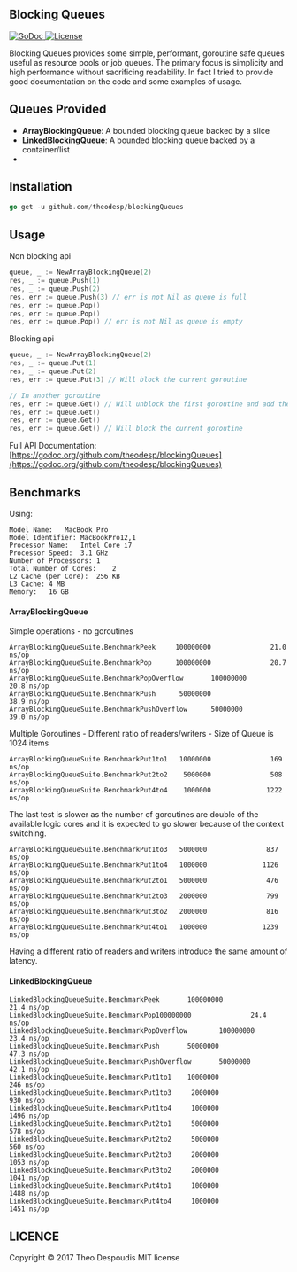 Blocking Queues
---
<a href="https://godoc.org/github.com/theodesp/blockingQueues">
<img src="https://godoc.org/github.com/theodesp/blockingQueues?status.svg" alt="GoDoc">
</a>

<a href="https://opensource.org/licenses/MIT" rel="nofollow">
<img src="https://img.shields.io/github/license/mashape/apistatus.svg" alt="License"/>
</a>


Blocking Queues provides some simple, performant, goroutine safe queues useful as resource pools or job queues. 
The primary focus is simplicity and high performance without sacrificing readability. In fact I tried to
provide good documentation on the code and some examples of usage.


## Queues Provided
* **ArrayBlockingQueue**: A bounded blocking queue backed by a slice
* **LinkedBlockingQueue**: A bounded blocking queue backed by a container/list
* 
## Installation
```go
go get -u github.com/theodesp/blockingQueues
```

## Usage

Non blocking api
```go
queue, _ := NewArrayBlockingQueue(2)
res, _ := queue.Push(1)
res, _ := queue.Push(2)
res, err := queue.Push(3) // err is not Nil as queue is full
res, err := queue.Pop()
res, err := queue.Pop()
res, err := queue.Pop() // err is not Nil as queue is empty
```

Blocking api
```go
queue, _ := NewArrayBlockingQueue(2)
res, _ := queue.Put(1)
res, _ := queue.Put(2)
res, err := queue.Put(3) // Will block the current goroutine

// In another goroutine
res, err := queue.Get() // Will unblock the first goroutine and add the last item
res, err := queue.Get()
res, err := queue.Get()
res, err := queue.Get() // Will block the current goroutine
```

Full API Documentation: 
[https://godoc.org/github.com/theodesp/blockingQueues](https://godoc.org/github.com/theodesp/blockingQueues)

## Benchmarks
Using:
  ```text
  Model Name:	MacBook Pro
  Model Identifier:	MacBookPro12,1
  Processor Name:	Intel Core i7
  Processor Speed:	3.1 GHz
  Number of Processors:	1
  Total Number of Cores:	2
  L2 Cache (per Core):	256 KB
  L3 Cache:	4 MB
  Memory:	16 GB
```
#### ArrayBlockingQueue
Simple operations - no goroutines

```text
ArrayBlockingQueueSuite.BenchmarkPeek     100000000               21.0 ns/op
ArrayBlockingQueueSuite.BenchmarkPop      100000000               20.7 ns/op
ArrayBlockingQueueSuite.BenchmarkPopOverflow       100000000               20.8 ns/op
ArrayBlockingQueueSuite.BenchmarkPush      50000000                38.9 ns/op
ArrayBlockingQueueSuite.BenchmarkPushOverflow      50000000                39.0 ns/op
```

Multiple Goroutines - Different ratio of readers/writers - Size of Queue is 1024 items

```text
ArrayBlockingQueueSuite.BenchmarkPut1to1   10000000               169 ns/op
ArrayBlockingQueueSuite.BenchmarkPut2to2    5000000               508 ns/op
ArrayBlockingQueueSuite.BenchmarkPut4to4    1000000              1222 ns/op
```
The last test is slower as the number of goroutines are double of the available logic cores
and it is expected to go slower because of the context switching.

```text
ArrayBlockingQueueSuite.BenchmarkPut1to3   5000000               837 ns/op
ArrayBlockingQueueSuite.BenchmarkPut1to4   1000000              1126 ns/op
ArrayBlockingQueueSuite.BenchmarkPut2to1   5000000               476 ns/op
ArrayBlockingQueueSuite.BenchmarkPut2to3   2000000               799 ns/op
ArrayBlockingQueueSuite.BenchmarkPut3to2   2000000               816 ns/op
ArrayBlockingQueueSuite.BenchmarkPut4to1   1000000              1239 ns/op
```
Having a different ratio of readers and writers introduce the same amount of latency.

#### LinkedBlockingQueue
```text
LinkedBlockingQueueSuite.BenchmarkPeek       100000000               21.4 ns/op
LinkedBlockingQueueSuite.BenchmarkPop100000000               24.4 ns/op
LinkedBlockingQueueSuite.BenchmarkPopOverflow        100000000               23.4 ns/op
LinkedBlockingQueueSuite.BenchmarkPush       50000000                47.3 ns/op
LinkedBlockingQueueSuite.BenchmarkPushOverflow       50000000                42.1 ns/op
LinkedBlockingQueueSuite.BenchmarkPut1to1    10000000               246 ns/op
LinkedBlockingQueueSuite.BenchmarkPut1to3     2000000               930 ns/op
LinkedBlockingQueueSuite.BenchmarkPut1to4     1000000              1496 ns/op
LinkedBlockingQueueSuite.BenchmarkPut2to1     5000000               578 ns/op
LinkedBlockingQueueSuite.BenchmarkPut2to2     5000000               560 ns/op
LinkedBlockingQueueSuite.BenchmarkPut2to3     2000000              1053 ns/op
LinkedBlockingQueueSuite.BenchmarkPut3to2     2000000              1041 ns/op
LinkedBlockingQueueSuite.BenchmarkPut4to1     1000000              1488 ns/op
LinkedBlockingQueueSuite.BenchmarkPut4to4     1000000              1451 ns/op
```

## LICENCE
Copyright © 2017 Theo Despoudis MIT license
